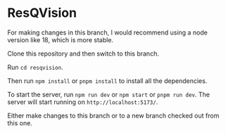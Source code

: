 # ResQVision

For making changes in this branch, I would recommend using a node version like 18, which is more stable. 

Clone this repository and then switch to this branch.

Run `cd resqvision`.

Then run `npm install` or  `pnpm install` to install all the dependencies.

To start the server, run `npm run dev` or `npm start` or `pnpm run dev`. The server will start running on `http://localhost:5173/`.

Either make changes to this branch or to a new branch checked out from this one.
